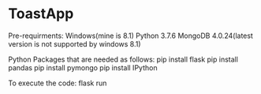# ToastApp

Pre-requirments:
Windows(mine is 8.1)
Python 3.7.6
MongoDB 4.0.24(latest version is not supported by windows 8.1)

Python Packages that are needed as follows:
pip install flask
pip install pandas
pip install pymongo
pip install IPython

To execute the code:
flask run
